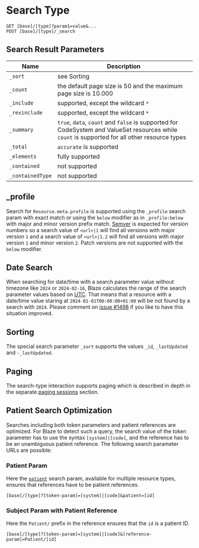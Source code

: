 # Search Type

```
GET [base]/[type]?param1=value&...
POST [base]/[type]/_search
```

## Search Result Parameters

| Name             | Description                                                                                                                                    |
|------------------|------------------------------------------------------------------------------------------------------------------------------------------------|
| `_sort`          | see Sorting                                                                                                                                    |
| `_count`         | the default page size is 50 and the maximum page size is 10.000                                                                                |
| `_include`       | supported, except the wildcard `*`                                                                                                             |
| `_revinclude`    | supported, except the wildcard `*`                                                                                                             |
| `_summary`       | `true`, `data`, `count` and `false` is supported for CodeSystem and ValueSet resources while `count` is supported for all other resource types |
| `_total`         | `accurate` is supported                                                                                                                        |
| `_elements`      | fully supported                                                                                                                                |
| `_contained`     | not supported                                                                                                                                  |
| `_containedType` | not supported                                                                                                                                  |

## _profile

Search for `Resource.meta.profile` is supported using the `_profile` search param with exact match or using the `below` modifier as in `_profile:below` with major and minor version prefix match. [Semver][1] is expected for version numbers so a search value of `<url>|1` will find all versions with major version `1` and a search value of `<url>|1.2` will find all versions with major version `1` and minor version `2`. Patch versions are not supported with the `below` modifier.

## Date Search

When searching for date/time with a search parameter value without timezone like `2024` or `2024-02-16`, Blaze calculates the range of the search parameter values based on [UTC][2]. That means that a resource with a date/time value staring at `2024-01-01T00:00:00+01:00` will be not found by a search with `2024`. Please comment on [issue #1498](https://github.com/samply/blaze/issues/1498) if you like to have this situation improved.

## Sorting

The special search parameter `_sort` supports the values `_id`, `_lastUpdated` and `-_lastUpdated`.

## Paging

The search-type interaction supports paging which is described in depth in the separate [paging sessions](../../api.md#paging-sessions) section.

## Patient Search Optimization

Searches including both token parameters and patient references are optimized. For Blaze to detect such a query, the search value of the token parameter has to use the syntax `[system]|[code]`, and the reference has to be an unambiguous patient reference. The following search parameter URLs are possible:

### Patient Param

Here the [`patient`][3] search param, available for multiple resource types, ensures that references have to be patient references.

```
[base]/[type]?[token-param]=[system]|[code]&patient=[id]
``` 

### Subject Param with Patient Reference

Here the `Patient/` prefix in the reference ensures that the `id` is a patient ID.

```
[base]/[type]?[token-param]=[system]|[code]&[reference-param]=Patient/[id]
```

[1]: <https://semver.org>
[2]: <https://en.wikipedia.org/wiki/Coordinated_Universal_Time>
[3]: <https://hl7.org/fhir/R4/searchparameter-registry.html#clinical-patient>
